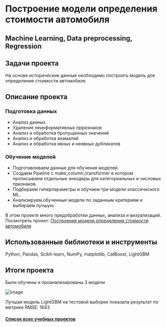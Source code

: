# Построение модели определения стоимости автомобиля
## Machine Learning, Data preprocessing, Regression
## Задачи проекта
На основе исторические данные необходимо построить модель для определения стоимости автомобиля.

## Описание проекта
### Подготовка данных
- Анализ данных
- Удаление неинформативных прризнаков
- Анализ и обработка пропущенных значений
- Анализ и обработка анамалий
- Анализ и обработка явных и неявных дубликатов

### Обучение моделей
- Подготавливаем данные для обучения моделей. 
- Создаем Pipeline c make_column_transformer в котором прописываем отдельные энкодеры для категориальных и числовых признаков.
- Подбираем гиперпараметры и обучаем три модели классического ML.
- Анализируем обученные модели по заданным критериям и выбираем лучшую.

В этом проекте много предобработки данных, анализа и визуализаций.\
Посмотреть проект: [Построение модели определения стоимости автомобиля](https://github.com/Vitaliy-Zaitsev/Educational_projects_DS/blob/main/Educational_project_7_ML_Data_preprocessing/Численные%20методы.ipynb)
 

## Использованные библиотеки и инструменты
Python, Pandas, Scikit-learn, NumPy, matplotlib, CatBoost, LightGBM
## Итоги проекта
Были обучены и проанализированы 3 модели

![image](https://github.com/Vitaliy-Zaitsev/Educational_project_7_ML_Data_preprocessing/assets/120369294/c58dea1c-9b17-4c6f-a10e-537de208242d)


Лучшая модель LightGBM на тестовой выборке показала результат по метрике RMSE: 1643


#### [Список всех учебных проектов](https://github.com/Vitaliy-Zaitsev/Educational_projects_DS/blob/main/README.md)
